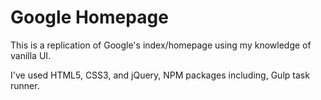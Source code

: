 # Google Homepage

This is a replication of Google's index/homepage using my knowledge of vanilla UI. 

I've used HTML5, CSS3, and jQuery, NPM packages including, Gulp task runner.
